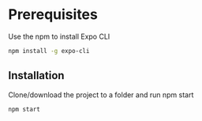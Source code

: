# Prerequisites

Use the npm to install Expo CLI

```bash
npm install -g expo-cli
```

## Installation

Clone/download the project to a folder and run npm start

```bash
npm start
```
